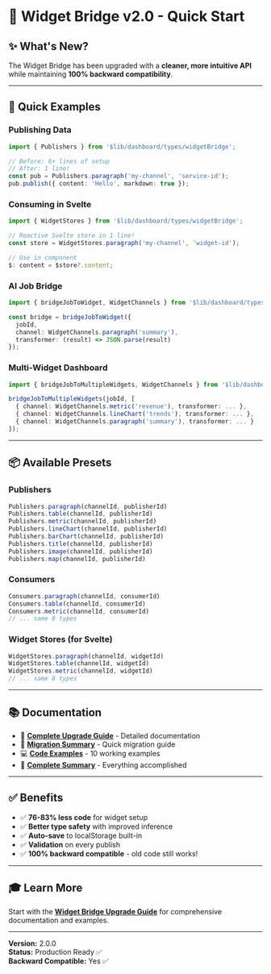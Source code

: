 # 🚀 Widget Bridge v2.0 - Quick Start

## ✨ What's New?

The Widget Bridge has been upgraded with a **cleaner, more intuitive API** while maintaining **100% backward compatibility**.

---

## 🎯 Quick Examples

### Publishing Data
```typescript
import { Publishers } from '$lib/dashboard/types/widgetBridge';

// Before: 6+ lines of setup
// After: 1 line!
const pub = Publishers.paragraph('my-channel', 'service-id');
pub.publish({ content: 'Hello', markdown: true });
```

### Consuming in Svelte
```typescript
import { WidgetStores } from '$lib/dashboard/types/widgetBridge';

// Reactive Svelte store in 1 line!
const store = WidgetStores.paragraph('my-channel', 'widget-id');

// Use in component
$: content = $store?.content;
```

### AI Job Bridge
```typescript
import { bridgeJobToWidget, WidgetChannels } from '$lib/dashboard/types/widgetBridge';

const bridge = bridgeJobToWidget({
  jobId,
  channel: WidgetChannels.paragraph('summary'),
  transformer: (result) => JSON.parse(result)
});
```

### Multi-Widget Dashboard
```typescript
import { bridgeJobToMultipleWidgets, WidgetChannels } from '$lib/dashboard/types/widgetBridge';

bridgeJobToMultipleWidgets(jobId, [
  { channel: WidgetChannels.metric('revenue'), transformer: ... },
  { channel: WidgetChannels.lineChart('trends'), transformer: ... },
  { channel: WidgetChannels.paragraph('summary'), transformer: ... }
]);
```

---

## 📦 Available Presets

### Publishers
```typescript
Publishers.paragraph(channelId, publisherId)
Publishers.table(channelId, publisherId)
Publishers.metric(channelId, publisherId)
Publishers.lineChart(channelId, publisherId)
Publishers.barChart(channelId, publisherId)
Publishers.title(channelId, publisherId)
Publishers.image(channelId, publisherId)
Publishers.map(channelId, publisherId)
```

### Consumers
```typescript
Consumers.paragraph(channelId, consumerId)
Consumers.table(channelId, consumerId)
Consumers.metric(channelId, consumerId)
// ... same 8 types
```

### Widget Stores (for Svelte)
```typescript
WidgetStores.paragraph(channelId, widgetId)
WidgetStores.table(channelId, widgetId)
WidgetStores.metric(channelId, widgetId)
// ... same 8 types
```

---

## 📚 Documentation

- 📖 **[Complete Upgrade Guide](./WIDGET_BRIDGE_UPGRADE_GUIDE.md)** - Detailed documentation
- 📖 **[Migration Summary](./WIDGET_BRIDGE_MIGRATION_SUMMARY.md)** - Quick migration guide
- 💻 **[Code Examples](./examples/UpgradedAPIExamples.ts)** - 10 working examples
- 📖 **[Complete Summary](./COMPLETE_UPGRADE_SUMMARY.md)** - Everything accomplished

---

## ✅ Benefits

- ✅ **76-83% less code** for widget setup
- ✅ **Better type safety** with improved inference
- ✅ **Auto-save** to localStorage built-in
- ✅ **Validation** on every publish
- ✅ **100% backward compatible** - old code still works!

---

## 🎓 Learn More

Start with the **[Widget Bridge Upgrade Guide](./WIDGET_BRIDGE_UPGRADE_GUIDE.md)** for comprehensive documentation and examples.

---

**Version:** 2.0.0  
**Status:** Production Ready ✅  
**Backward Compatible:** Yes ✅

